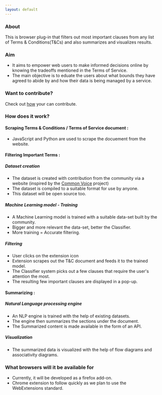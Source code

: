 ```yaml
---
layout: default
---
```


### About
This is browser plug-in that filters out most important clauses from any list of Terms & Conditions(T&Cs) and also summarizes and visualizes results.

### Aim
- It aims to empower web users to make informed decisions online by knowing the tradeoffs mentioned in the Terms of Service.
- The main objective is to eduate the users about what bounds they have agreed to abide by and how their data is being managed by a service.

### Want to contribute?
Check out [how](./codetribute.md) your can contribute.
### How does it work?
#### Scraping Terms & Conditions / Terms of Service document : 
- JavaScript and Python are used to scrape the docuement from the website.
#### Filtering Important Terms : 
##### Dataset creation
- The dataset is created with contribution from the community via a website (inspired by the [Common Voice](https://voice.mozilla.org/) project)
- The dataset is compiled to a suitable format for use by anyone.
- This dataset will be open source too.
##### Machine Learning model - Training
- A Machine Learning model is trained with a suitable data-set built by the community.
- Bigger and more relevant the data-set, better the Classifier.
- More training = Accurate filtering.
##### Filtering
- User clicks on the extension icon
- Extension scrapes out the T&C document and feeds it to the trained model.
- The Classifier system picks out a few clauses that require the user's attention the most.
- The resulting few important clauses are displayed in a pop-up.
#### Summarizing :
##### Natural Language processing engine
- An NLP engine is trained with the help of existing datasets.
- The engine then summarizes the sections under the document.
- The Summarized content is made available in the form of an API.
##### Visualization
- The summarized data is visualized with the help of flow diagrams and associativity diagrams.

### What browsers will it be available for
- Currently, it will be developed as a firefox add-on.
- Chrome extension to follow quickly as we plan to use the WebExtensions standard.